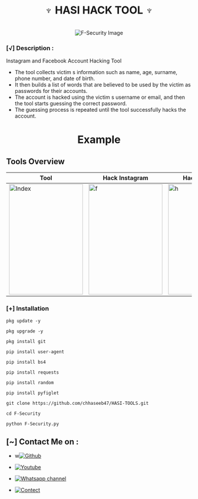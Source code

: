<h1 align="center">♆ HASI HACK TOOL ♆</h1>
<br>

<div align="center">
  <img src="https://telegra.ph/file/e5444de7db7f387e835ed.jpg" alt="F-Security Image" style="max-width: 100%; max-height: 100%;">
</div>


### [√] Description :

Instagram and Facebook Account Hacking Tool

- The tool collects victim s information such as name, age, surname, phone number, and date of birth.
- It then builds a list of words that are believed to be used by the victim as passwords for their accounts.
- The account is hacked using the victim s username or email, and then the tool starts guessing the correct password.
- The guessing process is repeated until the tool successfully hacks the account.



<h1 align="center">Example</h1>



## Tools Overview

| Tool | Hack Instagram | Hack Facebook |
| ---- | -------------- | ------------- |
| <img src="https://i.imgur.com/S1I2R7b.jpg" alt="Index" width="200" height="300"> | <img src="https://i.imgur.com/gq3pYDv.jpg" alt="f" width="200" height="300"> | <img src="https://i.imgur.com/yymatCD.jpg" alt="h" width="200" height="300"> |






### [+] Installation

```
pkg update -y
```
```
pkg upgrade -y
```
```
pkg install git
```
```
pip install user-agent
```
``` 
pip install bs4
```
```
pip install requests
```
```
pip install random
```
```
pip install pyfiglet
```
```
git clone https://github.com/chhaseeb47/HASI-TOOLS.git
```
```
cd F-Security
```
```
python F-Security.py
```


## [~] Contact Me on :

- w[![Github](https://img.shields.io/badge/Github-Demon-purple?style=for-the-badge&logo=github)](https://github.com/chhaseeb47)

- [![Youtube](https://img.shields.io/badge/Youtube-Demon-blue?style=for-the-badge&logo=youtube)](https://youtube.com/@mhmodsofc)

- [![Whatsapp channel](https://img.shields.io/badge/Whatsapp-Green?style=for-the-badge&logo=whatsapp)]()

- [![Contect](https://img.shields.io/badge/Whatsapp-Green?style=for-the-badge&logo=whatsapp)](https://w.me/92342054847)

